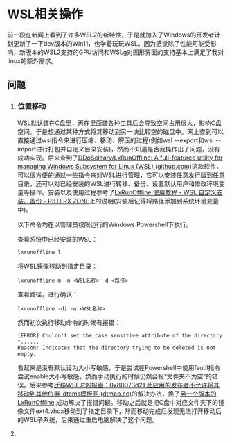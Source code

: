# WSL相关操作


前一段在新闻上看到了许多WSL2的新特性，于是就加入了Windows的开发者计划更新了一下dev版本的Win11，也学着玩玩WSL。因为感觉除了性能可能受影响，新版本的WSL2支持的GPU访问和WSLg对图形界面的支持基本上满足了我对linux的额外需求。

## 问题

1. ### 位置移动

   WSL默认装在C盘里，再在里面装各种工具后会导致空间占用很大，影响C盘空间。于是想通过某种方式将其移动到另一块比较空的磁盘中。网上查到可以直接通过wsl指令来进行压缩、移动、解压的过程(例如wsl --export和wsl --import进行打包并自定义目录安装)，然而不知道是否我操作出了问题，没有成功实现。后来查到了[DDoSolitary/LxRunOffline: A full-featured utility for managing Windows Subsystem for Linux (WSL) (github.com)](https://github.com/DDoSolitary/LxRunOffline)这款软件，可以很方便的通过一些指令来对WSL进行管理，它可以安装任意发行版到任意目录，还可以对已经安装的WSL进行转移、备份、设置默认用户和修改环境变量等操作。安装以及使用过程参考了[LxRunOffline 使用教程 - WSL 自定义安装、备份 - P3TERX ZONE](https://p3terx.com/archives/manage-wsl-with-lxrunoffline.html)上的说明(安装后记得将路径添加到系统环境变量中)。

   以下命令均在以管理员权限运行的Windows Powershell下执行。

   查看系统中已经安装的WSL：

   ```shell
   lxrunoffline l
   ```

   将WSL镜像移动到指定目录：

   ```shell
   lxrunoffline m -n <WSL名称> -d <路径>
   ```

   查看路径，进行确认：

   ```shell
   lxrunoffline -di -n <WSL名称>
   ```

   然而初次执行移动命令的时候有报错：

   ```shell
   [ERROR] Couldn't set the case sensitive attribute of the directory "......
   Reason: Indicates that the directory trying to be deleted is not empty.
   ```

   看起来是没有默认设为大小写敏感，于是尝试在Powershell中使用fsutil指令尝试enable大小写敏感，然而手动执行的时候仍然会报“文件夹不为空”的错误。后来参考[迁移WSL时的报错：0x80073d21 此应用的发布者不允许将其移动到其他位置-dtcms模板网 (dtmao.cc)](https://www.dtmao.cc/news_show_4481932.shtml)的解决办法，换了[另一个版本的LxRunOffline](https://ddosolitary-builds.sourceforge.io/LxRunOffline/LxRunOffline-v3.5.0-11-gfdab71a-msvc.zip),成功解决了报错问题。移动之后就是把C盘中对应文件夹下的镜像文件ext4.vhdx移动到了指定目录下，然而移动完成后发现无法打开移动后的WSL子系统，后来通过重启电脑解决了这个问题。

2. 


